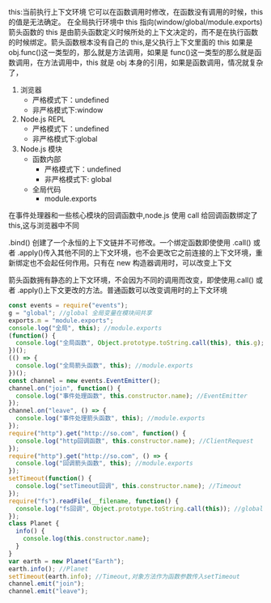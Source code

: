 this:当前执行上下文环境
它可以在函数调用时修改，在函数没有调用的时候，this 的值是无法确定。
在全局执行环境中 this 指向(window/global/module.exports)
箭头函数的 this 是由箭头函数定义时候所处的上下文决定的，而不是在执行函数的时候绑定。箭头函数根本没有自己的 this,是父执行上下文里面的 this
如果是 obj.func()这一类型的，那么就是方法调用，如果是 func()这一类型的那么就是函数调用，在方法调用中，this 就是 obj 本身的引用，如果是函数调用，情况就复杂了，

1. 浏览器
   - 严格模式下：undefined
   - 非严格模式下:window
2. Node.js REPL
   - 严格模式下：undefined
   - 非严格模式下:global
3. Node.js 模块
   - 函数内部
     - 严格模式下：undefined
     - 非严格模式下: global
   - 全局代码
     - module.exports

在事件处理器和一些核心模块的回调函数中,node.js 使用 call 给回调函数绑定了 this,这与浏览器中不同

.bind() 创建了一个永恒的上下文链并不可修改。一个绑定函数即使使用 .call() 或者 .apply()传入其他不同的上下文环境，也不会更改它之前连接的上下文环境，重新绑定也不会起任何作用。只有在 new 构造器调用时，可以改变上下文

箭头函数拥有静态的上下文环境，不会因为不同的调用而改变，即使使用.call() 或者 .apply()上下文更改的方法。普通函数可以改变调用时的上下文环境

```js
const events = require("events");
g = "global"; //global 全局变量在模块间共享
exports.m = "module.exports";
console.log("全局", this); //module.exports
(function() {
  console.log("全局函数", Object.prototype.toString.call(this), this.g); //global
})();
(() => {
  console.log("全局箭头函数", this); //module.exports
})();
const channel = new events.EventEmitter();
channel.on("join", function() {
  console.log("事件处理函数", this.constructor.name); //EventEmitter
});
channel.on("leave", () => {
  console.log("事件处理箭头函数", this); //module.exports
});
require("http").get("http://so.com", function() {
  console.log("http回调函数", this.constructor.name); //ClientRequest
});
require("http").get("http://so.com", () => {
  console.log("回调箭头函数", this); //module.exports
});
setTimeout(function() {
  console.log("setTimeout回调", this.constructor.name); //Timeout
});
require("fs").readFile(__filename, function() {
  console.log("fs回调", Object.prototype.toString.call(this)); //global
});
class Planet {
  info() {
    console.log(this.constructor.name);
  }
}
var earth = new Planet("Earth");
earth.info(); //Planet
setTimeout(earth.info); //Timeout,对象方法作为函数参数传入setTimeout
channel.emit("join");
channel.emit("leave");
```
